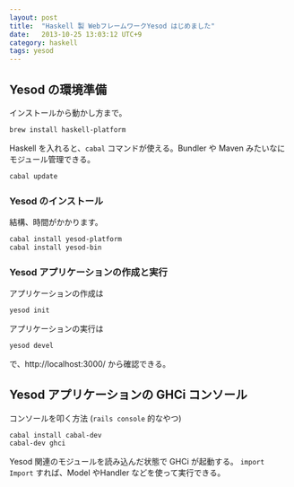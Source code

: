 ```yaml
---
layout: post
title:  "Haskell 製 WebフレームワークYesod はじめました"
date:   2013-10-25 13:03:12 UTC+9
category: haskell
tags: yesod
---
```


## Yesod の環境準備

インストールから動かし方まで。

```sh
brew install haskell-platform
```

Haskell を入れると、`cabal` コマンドが使える。Bundler や Maven みたいなにモジュール管理できる。

```sh
cabal update
```

### Yesod のインストール

結構、時間がかかります。

```sh
cabal install yesod-platform
cabal install yesod-bin
```

### Yesod アプリケーションの作成と実行

アプリケーションの作成は

```sh
yesod init
```

アプリケーションの実行は

```sh
yesod devel
```

で、http://localhost:3000/ から確認できる。

## Yesod アプリケーションの GHCi コンソール

コンソールを叩く方法 (`rails console` 的なやつ)

```sh
cabal install cabal-dev
cabal-dev ghci
```

Yesod 関連のモジュールを読み込んだ状態で GHCi が起動する。
`import Import` すれば、Model やHandler などを使って実行できる。

